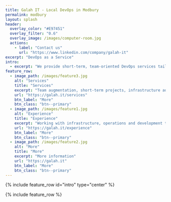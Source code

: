```yaml
---
title: Galah IT - Local DevOps in Modbury
permalink: modbury
layout: splash
header:
  overlay_color: "#E97451"
  overlay_filter: "0.6"
  overlay_image: /images/computer-room.jpg
  actions:
    - label: "Contact us"
      url: "https://www.linkedin.com/company/galah-it"
excerpt: "DevOps as a Service"
intro: 
  - excerpt: "We provide short-term, team-oriented DevOps services tailored for local small businesses. Our skilled engineers integrate seamlessly with your team to streamline workflows, optimise infrastructure, and accelerate deployments. With a focus on clear communication and collaboration, we help you tackle DevOps challenges efficiently - without the overhead of a full-time hire. Let’s discuss how we can support your business and achieve your goals."
feature_row:
  - image_path: /images/feature3.jpg
    alt: "Services"
    title: "Services"
    excerpt: "Team augmentation, short-term projects, infrastructure automation"
    url: "https://galah.it/services"
    btn_label: "More"
    btn_class: "btn--primary"
  - image_path: /images/feature1.jpg
    alt: "Experience"
    title: "Experience"
    excerpt: "Working with infrastructure, operations and development teams"
    url: "https://galah.it/experience"
    btn_label: "More"
    btn_class: "btn--primary"
  - image_path: /images/feature2.jpg
    alt: "More"
    title: "More"
    excerpt: "More information"
    url: "https://galah.it"
    btn_label: "More"
    btn_class: "btn--primary"
---
```


{% include feature_row id="intro" type="center" %}

{% include feature_row %}